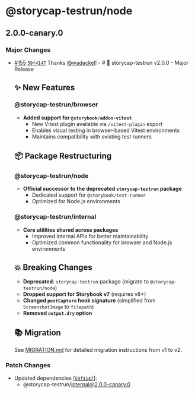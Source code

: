 # @storycap-testrun/node

## 2.0.0-canary.0

### Major Changes

- [#155](https://github.com/reg-viz/storycap-testrun/pull/155) [`59f4147`](https://github.com/reg-viz/storycap-testrun/commit/59f414728cf656df66063160c25489b44b3768d2) Thanks [@wadackel](https://github.com/wadackel)! - # 🚀 storycap-testrun v2.0.0 - Major Release

  ## ✨ New Features

  ### @storycap-testrun/browser
  - **Added support for `@storybook/addon-vitest`**
    - New Vitest plugin available via `/vitest-plugin` export
    - Enables visual testing in browser-based Vitest environments
    - Maintains compatibility with existing test runners

  ## 📦 Package Restructuring

  ### @storycap-testrun/node
  - **Official successor to the deprecated `storycap-testrun` package**
    - Dedicated support for `@storybook/test-runner`
    - Optimized for Node.js environments

  ### @storycap-testrun/internal
  - **Core utilities shared across packages**
    - Improved internal APIs for better maintainability
    - Optimized common functionality for browser and Node.js environments

  ## 💥 Breaking Changes
  - **Deprecated**: `storycap-testrun` package (migrate to `@storycap-testrun/node`)
  - **Dropped support for Storybook v7** (requires v8+)
  - **Changed `postCapture` hook signature** (simplified from `ScreenshotImage` to `filepath`)
  - **Removed `output.dry` option**

  ## 📚 Migration

  See [MIGRATION.md](https://github.com/reg-viz/storycap-testrun/blob/main/MIGRATION.md) for detailed migration instructions from v1 to v2.

### Patch Changes

- Updated dependencies [[`59f4147`](https://github.com/reg-viz/storycap-testrun/commit/59f414728cf656df66063160c25489b44b3768d2)]:
  - @storycap-testrun/internal@2.0.0-canary.0
